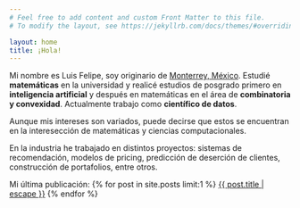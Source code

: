 ```yaml
---
# Feel free to add content and custom Front Matter to this file.
# To modify the layout, see https://jekyllrb.com/docs/themes/#overriding-theme-defaults

layout: home
title: ¡Hola!
---
```


Mi nombre es Luis Felipe, soy originario de [Monterrey, México](https://goo.gl/maps/i8RqWkuuvg3iry396). Estudié **matemáticas** en la universidad y realicé estudios de posgrado primero en **inteligencia artificial** y después en matemáticas en el área de **combinatoria y convexidad**. Actualmente trabajo como **científico de datos**. 

Aunque mis intereses son variados, puede decirse que estos se encuentran en la interesección de matemáticas y ciencias computacionales. 

En la industria he trabajado en distintos proyectos: sistemas de recomendación, modelos de pricing, predicción de deserción de clientes, construcción de portafolios, entre otros. 

Mi última publicación: {% for post in site.posts limit:1 %}  <a href="{{post.url | relative_url }}">{{ post.title | escape }}</a> {% endfor %}